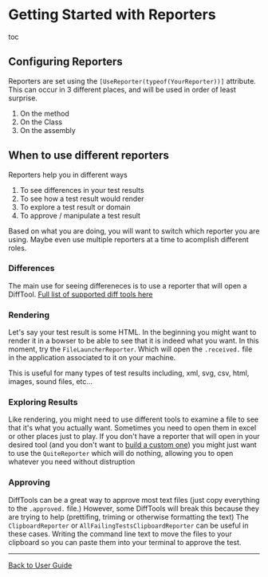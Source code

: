 # Getting Started with Reporters

toc


## Configuring Reporters

Reporters are set using the `[UseReporter(typeof(YourReporter))]` attribute. This can occur in 3 different places, and will be used in order of least surprise.

1. On the method
1. On the Class
1. On the assembly

## When to use different reporters

Reporters help you in different ways

1. To see differences in your test results
1. To see how a test result would render
1. To explore a test result or domain 
1. To approve / manipulate a test result

Based on what you are doing, you will want to switch which reporter you are using. Maybe even use multiple reporters at a time to acomplish different roles.

### Differences

The main use for seeing differeneces is to use a reporter that will open a DiffTool. [Full list of supported diff tools here](Reporters.md#supported-diff-tools)

### Rendering 
Let's say your test result is some HTML. In the beginning you might want to render it in a bowser to be able to see that it is indeed what you want. In this moment, try the  `FileLauncherReporter`. Which will open the `.received.` file in the application associated to it on your machine.

This is useful for many types of test results including, xml, svg, csv, html, images, sound files, etc...

### Exploring Results

Like rendering, you might need to use different tools to examine a file to see that it's what you actually want. Sometimes you need to open them in excel or other places just to play. If you don't have a reporter that will open in your desired tool (and you don't want to [build a custom one](Reporters.md#)) you might just want to use the `QuiteReporter` which will do nothing, allowing you to open whatever you need without distruption

### Approving

DiffTools can be a great way to approve most text files (just copy everything to the `.approved.` file.) However, some DiffTools will break this because they are trying to help (prettifing, triming or otherwise formatting the text)
The `ClipboardReporter` or `AllFailingTestsClipboardReporter` can be useful in these cases. Writing the command line text to move the files to your clipboard so you can paste them into your terminal to approve the test.


---

[Back to User Guide](readme.md#top)